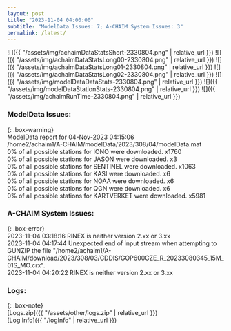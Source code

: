 ```yaml
---
layout: post
title: "2023-11-04 04:00:00"
subtitle: "ModelData Issues: 7; A-CHAIM System Issues: 3"
permalink: /latest/
---
```


![]({{ "/assets/img/achaimDataStatsShort-2330804.png" | relative_url }})
![]({{ "/assets/img/achaimDataStatsLong00-2330804.png" | relative_url }})
![]({{ "/assets/img/achaimDataStatsLong01-2330804.png" | relative_url }})
![]({{ "/assets/img/achaimDataStatsLong02-2330804.png" | relative_url }})
![]({{ "/assets/img/modelDataDataStats-2330804.png" | relative_url }})
![]({{ "/assets/img/modelDataStationStats-2330804.png" | relative_url }})
![]({{ "/assets/img/achaimRunTime-2330804.png" | relative_url }})


### ModelData Issues:  
  
{: .box-warning}  
 ModelData report for 04-Nov-2023 04:15:06   
 /home2/achaim1/A-CHAIM/modelData/2023/308/04/modelData.mat   
 0% of all possible stations for IONO were downloaded. x1760   
 0% of all possible stations for JASON were downloaded. x3   
 0% of all possible stations for SENTINEL were downloaded. x1063   
 0% of all possible stations for KASI were downloaded. x6   
 0% of all possible stations for NOAA were downloaded. x6   
 0% of all possible stations for QGN were downloaded. x6   
 0% of all possible stations for KARTVERKET were downloaded. x5981   
  
### A-CHAIM System Issues:  
  
{: .box-error}  
2023-11-04 03:18:16 RINEX is neither version 2.xx or 3.xx  
2023-11-04 04:17:44 Unexpected end of input stream when attempting to GUNZIP the file "/home2/achaim1/A-CHAIM/download/2023/308/03/CDDIS/GOP600CZE_R_20233080345_15M_01S_MO.crx".  
2023-11-04 04:20:22 RINEX is neither version 2.xx or 3.xx  

### Logs:  
  
{: .box-note}  
[Logs.zip]({{ "/assets/other/logs.zip" | relative_url }})  
[Log Info]({{ "/logInfo" | relative_url }})  
